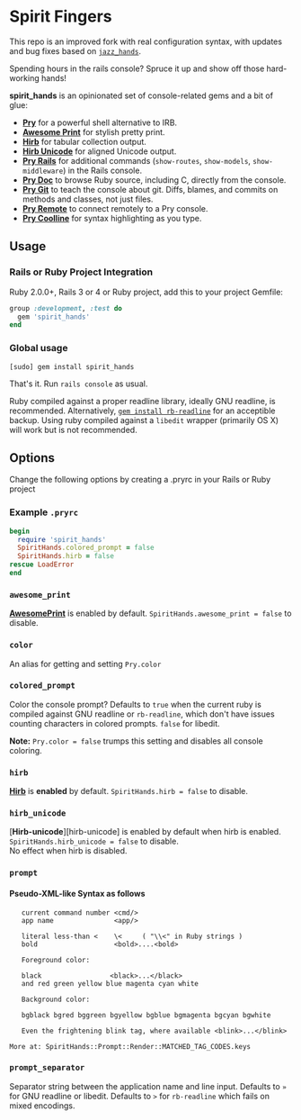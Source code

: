 # Spirit Fingers

This repo is an improved fork with real configuration syntax, with updates and bug fixes based on [`jazz_hands`](https://github.com/nixme/jazz_hands).

Spending hours in the rails console? Spruce it up and show off those
hard-working hands!

**spirit_hands** is an opinionated set of console-related gems and a bit of glue:

* [**Pry**][pry] for a powerful shell alternative to IRB.
* [**Awesome Print**][awesome_print] for stylish pretty print.
* [**Hirb**][hirb] for tabular collection output.
* [**Hirb Unicode**][hirb-unicode-steakknife] for aligned Unicode output.
* [**Pry Rails**][pry-rails] for additional commands (`show-routes`,
  `show-models`, `show-middleware`) in the Rails console.
* [**Pry Doc**][pry-doc] to browse Ruby source, including C, directly from the
  console.
* [**Pry Git**][pry-git] to teach the console about git. Diffs, blames, and
  commits on methods and classes, not just files.
* [**Pry Remote**][pry-remote] to connect remotely to a Pry console.
* [**Pry Coolline**][pry-coolline] for syntax highlighting as you type.


## Usage

### Rails or Ruby Project Integration

Ruby 2.0.0+, Rails 3 or 4 or Ruby project, add this to your project Gemfile:

```ruby
group :development, :test do
  gem 'spirit_hands'
end
```

### Global usage
 `[sudo] gem install spirit_hands`

That's it. Run `rails console` as usual.

Ruby compiled against a proper readline library, ideally GNU readline, is
recommended. Alternatively, [`gem install rb-readline`][rb-readline] for an
acceptible backup. Using ruby compiled against a `libedit` wrapper (primarily OS
X) will work but is not recommended.


## Options

Change the following options by creating a .pryrc  in your Rails or Ruby project

### Example `.pryrc`

```ruby
begin
  require 'spirit_hands'
  SpiritHands.colored_prompt = false
  SpiritHands.hirb = false
rescue LoadError
end
```

### `awesome_print`

[**AwesomePrint**][awesome_print] is enabled by default.
`SpiritHands.awesome_print = false` to disable.

### `color`

An alias for getting and setting `Pry.color`

### `colored_prompt`

Color the console prompt? Defaults to `true` when the current ruby is compiled
against GNU readline or `rb-readline`, which don't have issues counting
characters in colored prompts. `false` for libedit.

**Note:** `Pry.color = false` trumps this setting and disables all console coloring.

### `hirb`
[**Hirb**][hirb] is **enabled** by default.
`SpiritHands.hirb = false` to disable.

### `hirb_unicode`
[**Hirb-unicode**][hirb-unicode] is enabled by default when hirb is enabled.
`SpiritHands.hirb_unicode = false` to disable.  
No effect when hirb is disabled.


### `prompt`

#### Pseudo-XML-like Syntax as follows

```
   current command number <cmd/>
   app name               <app/>

   literal less-than <    \<     ( "\\<" in Ruby strings )
   bold                   <bold>....<bold>

   Foreground color:

   black                 <black>...</black>
   and red green yellow blue magenta cyan white

   Background color:

   bgblack bgred bggreen bgyellow bgblue bgmagenta bgcyan bgwhite

   Even the frightening blink tag, where available <blink>...</blink>

More at: SpiritHands::Prompt::Render::MATCHED_TAG_CODES.keys

```

### `prompt_separator`

Separator string between the application name and line input. Defaults to `»`
for GNU readline or libedit. Defaults to `>` for `rb-readline` which fails on
mixed encodings.


[pry]:                      http://pry.github.com
[awesome_print]:            https://github.com/michaeldv/awesome_print
[hirb]:                     https://github.com/cldwalker/hirb
[hirb-unicode-steakknife]:  https://github.com/steakknife/hirb-unicode
[pry-rails]:                https://github.com/rweng/pry-rails
[pry-doc]:                  https://github.com/pry/pry-doc
[pry-git]:                  https://github.com/pry/pry-git
[pry-remote]:               https://github.com/Mon-Ouie/pry-remote
[pry-coolline]:             https://github.com/pry/pry-coolline
[coderay]:                  https://github.com/rubychan/coderay
[rb-readline]:              https://github.com/luislavena/rb-readline
[pullrequests]:             https://github.com/steakknife/spirit_hands/pulls
[issues]:                   https://github.com/steakknife/spirit_hands/issues
[changelog]:                https://github.com/steakknife/spirit_hands/blob/master/CHANGELOG.md
